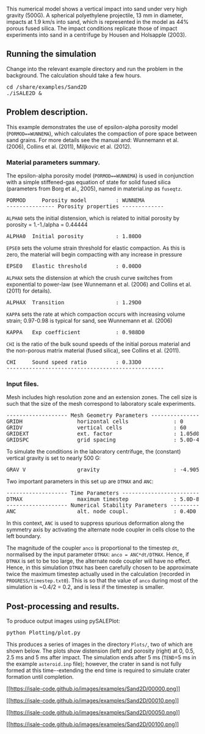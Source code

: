 This numerical model shows a vertical impact into sand under very high gravity (500G). A spherical polyethylene projectile, 13 mm in diameter, impacts at 1.9 km/s into sand, which is represented in the model as 44% porous fused silica. The impact conditions replicate those of impact experiments into sand in a centrifuge by Housen and Holsapple (2003). 

## Running the simulation

Change into the relevant example directory and run the problem in the background. The calculation should take a few hours.

<pre>
cd <prefix>/share/examples/Sand2D
./iSALE2D &
</pre>

## Problem description.

This example demonstrates the use of epsilon-alpha porosity model (`PORMOD==WUNNEMA`), which calculates the compaction of pore space between sand grains. For more details see the manual and: Wunnemann et al. (2006), Collins et al. (2011), Miljkovic et al. (2012). 

### Material parameters summary.

The epsilon-alpha porosity model (`PORMOD==WUNNEMA`) is used in conjunction with a simple stiffened-gas equation of state for solid fused silica (parameters from Borg et al., 2005), named in material.inp as `fuseqtz`. 

<pre>
PORMOD     Porosity model         : WUNNEMA
--------------- Porosity properties -------------
</pre>
`ALPHA0` sets the initial distension, which is related to initial porosity by porosity = 1.-1./alpha = 0.44444
<pre>
ALPHA0  Initial porosity          : 1.80D0   
</pre>
`EPSE0` sets the volume strain threshold for elastic compaction. As this is zero, the material will begin compacting with any increase in pressure
<pre>
EPSE0   Elastic threshold         : 0.00D0
</pre>
`ALPHAX` sets the distension at which the crush curve switches from exponential to power-law (see Wunnemann et al. (2006) and Collins et al. (2011) for details).
<pre>
ALPHAX  Transition                : 1.29D0
</pre>
`KAPPA` sets the rate at which compaction occurs with increasing volume strain; 0.97-0.98 is typical for sand, see Wunnemann et al. (2006)
<pre>
KAPPA   Exp coefficient           : 0.988D0
</pre>
`CHI` is the ratio of the bulk sound speeds of the initial porous material and the non-porous matrix material (fused silica), see Collins et al. (2011). 
<pre>
CHI     Sound speed ratio         : 0.33D0
-------------------------------------------------
</pre>

### Input files.

Mesh includes high resolution zone and an extension zones. The cell size is such that the size of the mesh correspond to laboratory scale experiments. 

<pre>
------------------- Mesh Geometry Parameters ---------------------------------------
GRIDH                 horizontal cells              : 0           : 150         : 45
GRIDV                 vertical cells                : 60          : 200         : 0
GRIDEXT               ext. factor                   : 1.05d0
GRIDSPC               grid spacing                  : 5.0D-4
</pre>

To simulate the conditions in the laboratory centrifuge, the (constant) vertical gravity is set to nearly 500 G:

<pre>
GRAV_V                gravity                       : -4.905D3
</pre>

Two important parameters in this set up are `DTMAX` and `ANC`:

<pre>
------------------- Time Parameters ---------------------------------
DTMAX                 maximum timestep              : 5.0D-8
------------------- Numerical Stability Parameters ------------------
ANC                   alt. node coupl.              : 0.4D0
</pre>

In this context, `ANC` is used to suppress spurious deformation along the symmetry axis by activating the alternate node coupler in cells close to the left boundary.

The magnitude of the coupler `anco` is proportional to the timestep `dt`, normalised by the input parameter `DTMAX`: `anco = ANC*dt/DTMAX`. Hence, if `DTMAX` is set to be too large, the alternate node coupler will have no effect.  Hence, in this simulation `DTMAX` has been carefully chosen to be approximate twice the maximum timestep actually used in the calculation (recorded in `PROGRESS/timestep.txt0`). This is so that the value of `anco` during most of the simulation is ~0.4/2 = 0.2, and is less if the timestep is smaller.

## Post-processing and results.

To produce output images using pySALEPlot:
<pre>
python Plotting/plot.py
</pre>
This produces a series of images in the directory `Plots/`, two of which are shown below.  The plots show distension (left) and porosity (right) at 0, 0.5, 2.5 ms and 5 ms after impact. The simulation ends after 5 ms (`TEND`=5 ms in the example `asteroid.inp` file); however, the crater in sand is not fully formed at this time--extending the end time is required to simulate crater formation until completion.

[[https://isale-code.github.io/images/examples/Sand2D/00000.png]]

[[https://isale-code.github.io/images/examples/Sand2D/00010.png]]

[[https://isale-code.github.io/images/examples/Sand2D/00050.png]]

[[https://isale-code.github.io/images/examples/Sand2D/00100.png]]